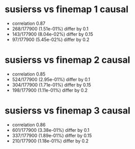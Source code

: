 # susierss vs finemap  1 causal

- correlation 0.87
- 268/177900 (1.51e-01%) differ by 0.1
- 143/177900 (8.04e-02%) differ by 0.15
- 97/177900 (5.45e-02%) differ by 0.2


# susierss vs finemap  2 causal

- correlation 0.85
- 524/177900 (2.95e-01%) differ by 0.1
- 304/177900 (1.71e-01%) differ by 0.15
- 198/177900 (1.11e-01%) differ by 0.2


# susierss vs finemap  3 causal

- correlation 0.86
- 601/177900 (3.38e-01%) differ by 0.1
- 337/177900 (1.89e-01%) differ by 0.15
- 210/177900 (1.18e-01%) differ by 0.2


